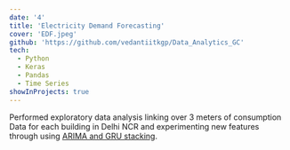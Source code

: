 ```yaml
---
date: '4'
title: 'Electricity Demand Forecasting'
cover: 'EDF.jpeg'
github: 'https://github.com/vedantiitkgp/Data_Analytics_GC'
tech:
  - Python
  - Keras
  - Pandas
  - Time Series
showInProjects: true
---
```


Performed exploratory data analysis linking over 3 meters of consumption Data for each building in Delhi NCR and experimenting new features through using [ARIMA and GRU stacking]().
